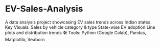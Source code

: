 # EV-Sales-Analysis
A data analysis project showcasing EV sales trends across Indian states. Key Visuals:  Sales by vehicle category &amp; type  State-wise EV adoption  Line plots and distribution trends  🛠️ Tools: Python (Google Colab), Pandas, Matplotlib, Seaborn
